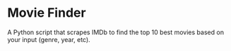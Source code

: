 # Movie Finder
A Python script that scrapes IMDb to find the top 10 best movies based on your input (genre, year, etc).
